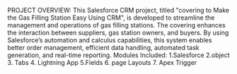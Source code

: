 PROJECT OVERVIEW:
This Salesforce CRM project, titled "covering to Make the Gas Filling Station Easy Using CRM", is developed to streamline the management and operations of gas filling stations. The covering enhances the interaction between suppliers, gas station owners, and buyers. By using Salesforce’s automation and calculus capabilities, this system enables better order management, efficient data handling, automated task generation, and real-time reporting.
Modules Included:
1.Salesforce
2.object
3. Tabs 
4. Lightning App
5.Fields 
6. page Layouts
7. Apex Trigger
